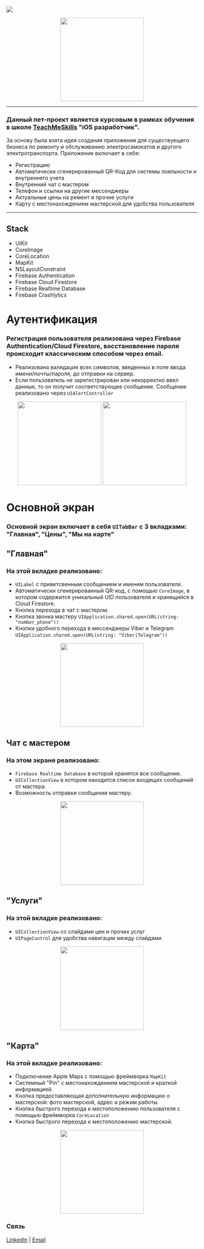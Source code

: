 <img src="https://img.shields.io/badge/Swift-UIKit-success">

<p align="center">
      <img src="https://github.com/catthug92/ERepair/blob/main/gif/logo.png" width="220">
</p>

---
### Данный пет-проект является курсовым в рамках обучения в школе [TeachMeSkills](https://teachmeskills.by) "iOS разработчик".

За основу была взята идея создания приложения для существуещего бизнеса по ремонту и обслуживанию электросамокатов и другого электротранспорта.
Приложение включает в себя:
- Регистрацию
- Автоматически сгенерированный QR-Код для системы лояльности и внутреннего учета
- Внутренний чат с мастером
- Телефон и ссылки на другие мессенджеры
- Актуальные цены на ремент и прочие услуги
- Карту с местонахождением мастерской для удобства пользователя 

 
---

## Stack
- UIKit
- CoreImage
- CoreLocation 
- MapKit
- NSLayoutConstraint
- Firebase Authentication
- Firebase Cloud Firestore
- Firebase Realtime Database
- Firebase Crashlytics

# Аутентификация
### Регистрация пользователя реализована через Firebase Authentication/Cloud Firestore, восстановление пароля происходит классическим способом через email.
- Реализована валидация всех символов, введенных в поле ввода имени/почты/пароля, до отправки на сервер.
- Если пользователь не зарегестрирован или некорректно ввел данные, то он получит соответствующее сообщение. Сообщение реализовано через `UIAlertController`
<p align="center">
      <img src="https://github.com/catthug92/ERepair/blob/main/gif/auth.gif" width="220">  <img src="https://github.com/catthug92/ERepair/blob/main/gif/errorLogin.gif" width="220">
</p>

# Основной экран
### Основной экран включает в себя `UITabBar` с 3 вкладками: "Главная", "Цены", "Мы на карте"

## "Главная"
### На этой вкладке реализовано:
- `UILabel` с приветсвенным сообщением и именем пользователя.
- Автоматически сгенерированный QR-код, с помощью `CoreImage`, в котором содержится уникальный UID пользователя и хранящийся в Cloud Firestore.
- Кнопка перехода в чат с мастером.
- Кнопка звонка мастеру `UIApplication.shared.open(URL(string: "number_phone"))`
- Кнопки удобного перехода в мессенджеры Viber и Telegram `UIApplication.shared.open(URL(string: "Viber|Telegram"))`
<p align="center">
      <img src="https://github.com/catthug92/ERepair/blob/main/gif/main.gif" width="220">
</p>


## Чат с мастером
### На этом экране реализовано:
- `Firebase Realtime Database` в которой хранятся все сообщения.
- `UICollectionView` в котором находится список входящих сообщений от мастера.
- Возможность отправки сообщения мастеру.
<p align="center">
      <img src="https://github.com/catthug92/ERepair/blob/main/gif/chat.gif" width="220">
</p>


## "Услуги"
### На этой вкладке реализовано:
- `UICollectionView` со слайдами цен и прочих услуг
- `UIPageControl` для удобства навигации между слайдами 
<p align="center">
      <img src="https://github.com/catthug92/ERepair/blob/main/gif/catalog.gif" width="220">
</p>


## "Карта"
### На этой вкладке реализовано:
- Подключение Apple Maps с помощью фреймворка `MapKit`
- Системный "Pin" с местонахождением мастерской и краткой информацией.
- Кнопка предоставляющая дополнительную информацию о мастерской: фото мастерской, адрес и режим работы.
- Кнопка быстрого перехода к местоположению пользователя с помощью фреймворка `CoreLocation`
- Кнопка быстрого перехода к местоположению мастерской.
<p align="center">
      <img src="https://github.com/catthug92/ERepair/blob/main/gif/map.gif" width="220"> 
</p>


### Связь
[LinkedIn](https://www.linkedin.com/in/artem-swift/) | [Email](mailto:artem.ios.nikitin@gmail.com "artem.ios.nikitin@gmail.com")
